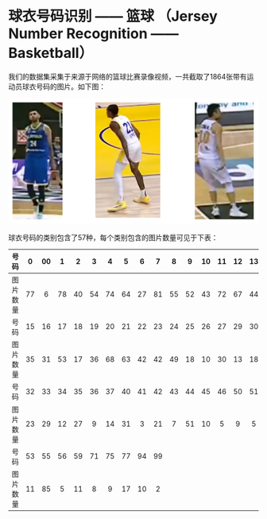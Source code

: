 # 球衣号码识别 —— 篮球 （Jersey Number Recognition —— Basketball）

我们的数据集采集于来源于网络的篮球比赛录像视频，一共截取了1864张带有运动员球衣号码的图片。如下图：

![image](https://github.com/zhiSports/AI_Sports_Dataset/blob/main/data/Jersey%20Number%20Recognition/img/demo.png)

球衣号码的类别包含了57种，每个类别包含的图片数量可见于下表：

| 号码      | **0**   | 00   | 1   | 2    | 3   | 4    | 5   | 6    | 7   | 8    | 9   | 10   | 11  | 12   | 13  | 14   |
| :---:     |:---:| :---:|:---:| :---:|:---:| :---:|:---:| :---:|:---:| :---:|:---:| :---:|:---:| :---:|:---:| :---:|
| 图片数量   | 77  | 6    | 78  | 40   | 54  | 74   | 64  | 27   | 81  | 55   | 52  | 43   | 72  | 67   | 44  | 61   |
| 号码       | 15  | 16   | 17  | 18   | 19  | 20   | 21  | 22   | 23  | 24   | 25  | 26   | 27  | 29   | 30  | 31   |
| 图片数量   | 35  | 31   | 53  | 17   | 36  | 68   | 63  | 42   | 42  | 49   | 18  | 10   | 30  | 13   | 18  | 1   |
| 号码       | 32  | 33   | 34  | 35   | 36  | 37   | 40  | 41   | 42  | 43   | 44  | 45   | 46  | 50   | 51  | 52   |
| 图片数量   | 23  | 29   | 12  | 27   | 9   | 14   | 31  | 3    | 21  | 7    | 51  | 10   | 5   | 9    | 5   | 10   |
| 号码       | 53  | 55   | 56   | 59  | 71  | 75   | 77   | 94  | 99  |      |     |      |     |      |     |     |
| 图片数量   | 11  | 85   | 5   | 11   | 8   | 9    | 17  | 10   | 2   |      |     |      |     |      |     |     |
